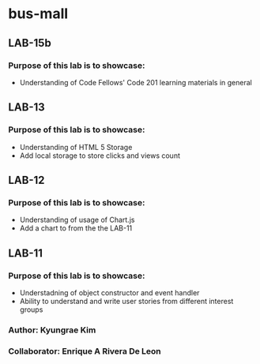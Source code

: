# bus-mall
## LAB-15b
### Purpose of this lab is to showcase:
* Understanding of Code Fellows' Code 201 learning materials in general

## LAB-13
### Purpose of this lab is to showcase:
* Understanding of HTML 5 Storage
* Add local storage to store clicks and views count

## LAB-12
### Purpose of this lab is to showcase:
* Understanding of usage of Chart.js
* Add a chart to from the the LAB-11

## LAB-11
### Purpose of this lab is to showcase: 
* Understadning of object constructor and event handler
* Ability to understand and write user stories from different interest groups

### Author: Kyungrae Kim
### Collaborator: Enrique A Rivera De Leon